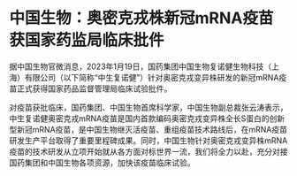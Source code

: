 # 中国生物：奥密克戎株新冠mRNA疫苗获国家药监局临床批件

据中国生物官微消息，2023年1月19日，国药集团中国生物复诺健生物科技（上海）有限公司（以下简称“中生复诺健”）针对奥密克戎变异株研发的新冠mRNA疫苗正式获得国家药品监督管理局临床试验批件。

对疫苗获批临床，国药集团、中国生物首席科学家，中国生物副总裁张云涛表示，中生复诺健奥密克戎mRNA疫苗是国内首款编码奥密克戎变异株全长S蛋白的创新型新冠mRNA疫苗，是中国生物继灭活疫苗、重组疫苗技术路线后，在mRNA疫苗研发生产平台取得了重要里程碑成果。同时，中国生物针对奥密克戎变异株mRNA疫苗的技术研发从立项开始就从各方面对标世界一流，我们将全力以赴，充分对接国药集团和中国生物各项资源，加快该疫苗临床试验。

